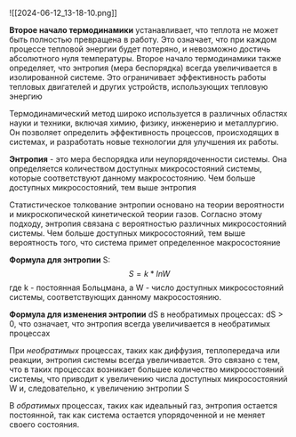 ![[2024-06-12_13-18-10.png]]

**Второе начало термодинамики** устанавливает, что теплота не может быть полностью превращена в работу. Это означает, что при каждом процессе тепловой энергии будет потеряно, и невозможно достичь абсолютного нуля температуры. Второе начало термодинамики также определяет, что энтропия (мера беспорядка) всегда увеличивается в изолированной системе. Это ограничивает эффективность работы тепловых двигателей и других устройств, использующих тепловую энергию

Термодинамический метод широко используется в различных областях науки и техники, включая химию, физику, инженерию и металлургию. Он позволяет определить эффективность процессов, происходящих в системах, и разработать новые технологии для улучшения их работы.

**Энтропия** - это мера беспорядка или неупорядоченности системы. Она определяется количеством доступных микросостояний системы, которые соответствуют данному макросостоянию. Чем больше доступных микросостояний, тем выше энтропия

Статистическое толкование энтропии основано на теории вероятности и микроскопической кинетической теории газов. Согласно этому подходу, энтропия связана с вероятностью различных микросостояний системы. Чем больше доступных микросостояний, тем выше вероятность того, что система примет определенное макросостояние

**Формула для энтропии** S: $$S = k *ln W$$ где k - постоянная Больцмана, а W - число доступных микросостояний системы, соответствующих данному макросостоянию.


**Формула для изменения энтропии** dS в необратимых процессах: dS > 0, что означает, что энтропия всегда увеличивается в необратимых процессах

При *необратимых* процессах, таких как диффузия, теплопередача или реакции, энтропия системы всегда увеличивается. Это связано с тем, что в таких процессах возникает большее количество микросостояний системы, что приводит к увеличению числа доступных микросостояний W и, следовательно, к увеличению энтропии S

В *обратимых* процессах, таких как идеальный газ, энтропия остается постоянной, так как система остается упорядоченной и не меняет своего состояния.